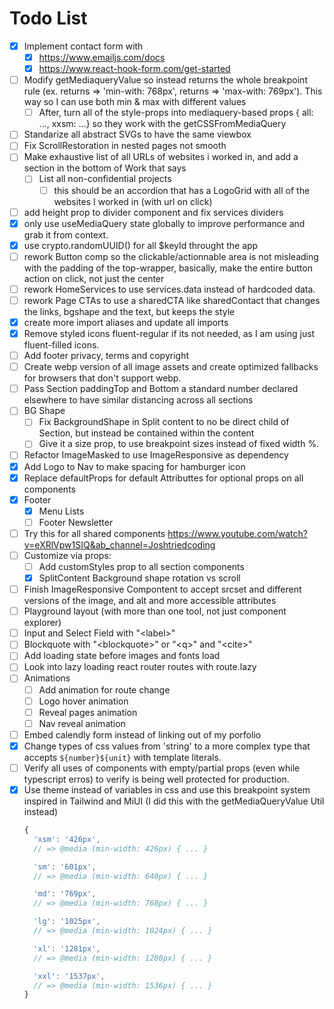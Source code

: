 # Todo List


- [x] Implement contact form with
  - [x] https://www.emailjs.com/docs
  - [x] https://www.react-hook-form.com/get-started
- [ ] Modify getMediaqueryValue so instead returns the whole breakpoint rule (ex. returns => 'min-with: 768px', returns => 'max-with: 769px'). This way so I can use both min & max with different values
  - [ ] After, turn all of the style-props into mediaquery-based props { all: ..., xxsm: ...} so they work with the getCSSFromMediaQuery
- [ ] Standarize all abstract SVGs to have the same viewbox
- [ ] Fix ScrollRestoration in nested pages not smooth
- [ ] Make exhaustive list of all URLs of websites i worked in, and add a section in the bottom of Work that says
  - [ ] List all non-confidential projects
    - [ ] this should be an accordion that has a LogoGrid with all of the websites I worked in (with url on click)
- [ ] add height prop to divider component and fix services dividers
- [x] only use useMediaQuery state globally to improve performance and grab it from context.
- [x] use crypto.randomUUID() for all $keyId throught the app
- [ ] rework Button comp so the clickable/actionnable area is not misleading with the padding of the top-wrapper, basically, make the entire button action on click, not just the center
- [ ] rework HomeServices to use services.data instead of hardcoded data.
- [ ] rework Page CTAs to use a sharedCTA like sharedContact that changes the links, bgshape and the text, but keeps the style
- [x] create more import aliases and update all imports
- [x] Remove styled icons fluent-regular if its not needed, as I am using just fluent-filled icons.
- [ ] Add footer privacy, terms and copyright
- [ ] Create webp version of all image assets and create optimized fallbacks for browsers that don't support webp.
- [ ] Pass Section paddingTop and Bottom a standard number declared elsewhere to have similar distancing across all sections
- [ ] BG Shape
  - [ ] Fix BackgroundShape in Split content to no be direct child of Section, but instead be contained within the content
  - [ ] Give it a size prop, to use breakpoint sizes instead of fixed width %.
- [ ] Refactor ImageMasked to use ImageResponsive as dependency 
- [x] Add Logo to Nav to make spacing for hamburger icon
- [x] Replace defaultProps for default Attributtes for optional props on all components
- [x] Footer
  - [x] Menu Lists
  - [ ] Footer Newsletter
- [ ] Try this for all shared components https://www.youtube.com/watch?v=eXRlVpw1SIQ&ab_channel=Joshtriedcoding
- [ ] Customize via props:
  - [ ] Add customStyles prop to all section components
  - [x] SplitContent Background shape rotation vs scroll
- [ ] Finish ImageResponsive Compontent to accept srcset and different versions of the image, and alt and more accessible attributes
- [ ] Playground layout (with more than one tool, not just component explorer)
- [ ] Input and Select Field with "\<label>"
- [ ] Blockquote with "\<blockquote>" or "\<q>" and "\<cite>"
- [ ] Add loading state before images and fonts load
- [ ] Look into lazy loading react router routes with route.lazy
- [ ] Animations
  - [ ] Add animation for route change
  - [ ] Logo hover animation
  - [ ] Reveal pages animation
  - [ ] Nav reveal animation
- [ ] Embed calendly form instead of linking out of my porfolio
- [x] Change types of css values from 'string' to a more complex type that accepts `${number}${unit}` with template literals.
- [ ] Verify all uses of components with empty/partial props (even while typescript erros) to verify is being well protected for production.
- [x] Use theme instead of variables in css and use this breakpoint system inspired in Tailwind and MiUI (I did this with the getMediaQueryValue Util instead)
  ```javascript
  {
    'xsm': '426px',
    // => @media (min-width: 426px) { ... }

    'sm': '601px',
    // => @media (min-width: 640px) { ... }

    'md': '769px',
    // => @media (min-width: 768px) { ... }

    'lg': '1025px',
    // => @media (min-width: 1024px) { ... }

    'xl': '1281px',
    // => @media (min-width: 1280px) { ... }

    'xxl': '1537px',
    // => @media (min-width: 1536px) { ... }
  }
  ```